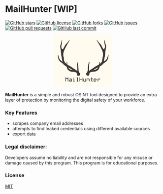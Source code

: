 # MailHunter [WIP]

[![GitHub stars](https://img.shields.io/github/stars/runtimeterrorist/mailhunter.svg)](https://github.com/runtimeterrorist/mailhunter/stargazers)
[![GitHub license](https://img.shields.io/github/license/runtimeterrorist/mailhunter.svg)](https://github.com/runtimeterrorist/mailhunter/blob/master/LICENSE)
[![GitHub forks](https://img.shields.io/github/forks/runtimeterrorist/mailhunter.svg)](https://github.com/runtimeterrorist/mailhunter/network/members)
[![GitHub issues](https://img.shields.io/github/issues/runtimeterrorist/mailhunter.svg)](https://github.com/runtimeterrorist/mailhunter/issues)
[![GitHub pull requests](https://img.shields.io/github/issues-pr/runtimeterrorist/mailhunter.svg)](https://github.com/runtimeterrorist/mailhunter/pulls)
[![GitHub last commit](https://img.shields.io/github/last-commit/runtimeterrorist/mailhunter.svg)](https://github.com/runtimeterrorist/mailhunter/commits/master)

<p align="center">
<img src="logo.png"/>
</p>

**MailHunter** is a simple and robust OSINT tool designed to provide an extra layer of protection by monitoring the digital safety of your workforce.

<h3> Key Features</h3>

- scrapes company email addresses
- attempts to find leaked credentials using different available sources
- export data

<h3>Legal disclaimer:</h3>

Developers assume no liability and are not responsible for any misuse or damage caused by this program.
This program is for educational purposes.

<h3>License</h3>
 <a href="https://choosealicense.com/licenses/mit/">MIT</a>
